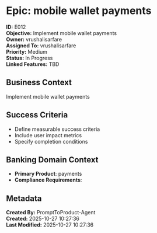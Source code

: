 # Epic: mobile wallet payments

**ID:** E012  
**Objective:** Implement mobile wallet payments  
**Owner:** vrushalisarfare  
**Assigned To:** vrushalisarfare  
**Priority:** Medium  
**Status:** In Progress  
**Linked Features:** TBD  

## Business Context
Implement mobile wallet payments

## Success Criteria
- Define measurable success criteria
- Include user impact metrics
- Specify completion conditions

## Banking Domain Context
- **Primary Product**: payments
- **Compliance Requirements**: 

## Metadata
**Created By:** PromptToProduct-Agent  
**Created:** 2025-10-27 10:27:36  
**Last Modified:** 2025-10-27 10:27:36  

